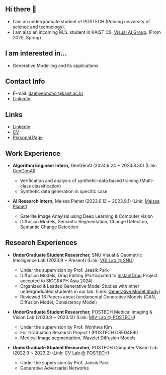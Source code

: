 ## Hi there 👋

<!--
**choidaedae/choidaedae** is a ✨ _special_ ✨ repository because its `README.md` (this file) appears on your GitHub profile.

Here are some ideas to get you started:

- 🔭 I’m currently working on ...
- 🌱 I’m currently learning ...
- 👯 I’m looking to collaborate on ...
- 🤔 I’m looking for help with ...
- 💬 Ask me about ...
- 📫 How to reach me: ...
- 😄 Pronouns: ...
- ⚡ Fun fact: ...
--> 
- I am an undergraduate student of POSTECH (Pohang university of science and technology).
- I am also an incoming M.S. student in KAIST CS, [Visual AI Group](https://visualai.kaist.ac.kr/). (From 2025, Spring)


## I am interested in...
- Generative Modelling and its applications. 

## Contact Info
- E-mail: daehyeonchoi@kaist.ac.kr
- [LinkedIn](https://www.linkedin.com/in/choi-daehyeon-570b0a214/)

  
## Links
- [LinkedIn](https://www.linkedin.com/in/choi-daehyeon-570b0a214/)  
- [CV](https://drive.google.com/file/d/1-3IMPOVSl3PWnQQN_kuu_9iXf77PIZIb/view?usp=sharing)
- [Personal Page](https://choidaedae.github.io)


## Work Experience
- **Algorithm Engineer Intern,** GenGenAI (2024.6.24 ~ 2024.8.30) (Link: [GenGenAI](https://www.gengen.ai))
  - Verification and analysis of synthetic-data based training (Multi-class classification)
  - Synthetic data generation in specific case
    
- **AI Research Intern,** Meissa Planet (2023.6.12 ~ 2023.9.1) (Link: [Meissa Planet](https://www.meissaplanet.com))
  - Satellite Image Anaylsis using Deep Learning & Computer vision 
  - Diffusion Models, Semantic Segmentation, Change Detection, Semantic Change Detection


## Research Experiences
- **UnderGraduate Student Researcher,** SNU Visual & Geometric Intelligence Lab (2023.9 ~ Present) (Link: [VGI Lab @ SNU](https://jaesik.info/lab))
  - Under the supervision by Prof. Jaesik Park
  - Diffusion Models, Drag Editing (Participated to [InstantDrag](https://github.com/SNU-VGILab/InstantDrag) Project: accepted to SIGGRAPH Asia 2024)
  - Organized & Leaded Generative Model Studies with other undergraduated students in our lab. (Link: [Generative Model Study](https://github.com/choidaedae/VGILab-generative-model-study))
  - Reviewed 16 Papers about fundamental Generative Models (GAN, Diffusion Model, Consistency Model)
    
- **UnderGraduate Student Researcher,** POSTECH Medical Imaging & Vision Lab (2023.9 ~ 2023.12) (Link: [MIV Lab @ POSTECH](https://miv.postech.ac.kr))
  - Under the supervision by Prof. Wonhwa Kim
  - For Graduation Research Project I (POSTECH CSED499I) 
  - Medical Image segmentation, Wavelet Diffusion Models
  
- **UnderGraduate Student Researcher,** POSTECH Computer Vision Lab (2022.9 ~ 2023.2) (Link: [CV Lab @ POSTECH](https://cvlab.postech.ac.kr))
  - Under the supervision by Prof. Jaesik Park 
  - Generative Adversarial Networks
 

 
 
  
  
